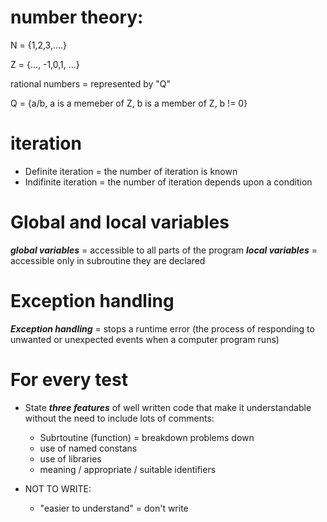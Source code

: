 
# number theory:

N = {1,2,3,....}

Z = {..., -1,0,1, ...}

rational numbers = represented by "Q"

Q = {a/b, a is a memeber of Z, b is a member of Z, b != 0}

# iteration

- Definite iteration = the number of iteration is known
- Indifinite iteration = the number of iteration depends upon a condition

# Global and local variables

***global variables*** = accessible to all parts of the program
***local variables*** = accessible only in subroutine they are declared

# Exception handling

***Exception handling*** = stops a runtime error (the process of responding to unwanted or unexpected events when a computer program runs)

# For every test

- State ***three features*** of well written code that make it understandable without the need to include lots of comments:
    - Subrtoutine (function) = breakdown problems down
    - use of named constans
    - use of libraries
    - meaning / appropriate / suitable identifiers

- NOT TO WRITE:
    - "easier to understand" = don't write

